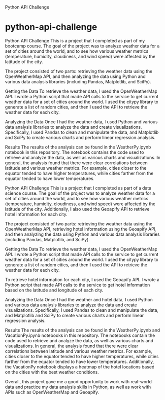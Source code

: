 Python API Challenge
# python-api-challenge

Python API Challenge
This is a project that I completed as part of my bootcamp course. The goal of the project was to analyze weather data for a set of cities around the world, and to see how various weather metrics (temperature, humidity, cloudiness, and wind speed) were affected by the latitude of the city.

The project consisted of two parts: retrieving the weather data using the OpenWeatherMap API, and then analyzing the data using Python and various data analysis libraries (including Pandas, Matplotlib, and SciPy).

Getting the Data
To retrieve the weather data, I used the OpenWeatherMap API. I wrote a Python script that made API calls to the service to get current weather data for a set of cities around the world. I used the citypy library to generate a list of random cities, and then I used the API to retrieve the weather data for each city.

Analyzing the Data
Once I had the weather data, I used Python and various data analysis libraries to analyze the data and create visualizations. Specifically, I used Pandas to clean and manipulate the data, and Matplotlib and SciPy to create various charts and perform linear regression analysis.

Results
The results of the analysis can be found in the WeatherPy.ipynb notebook in this repository. The notebook contains the code used to retrieve and analyze the data, as well as various charts and visualizations. In general, the analysis found that there were clear correlations between latitude and various weather metrics. For example, cities closer to the equator tended to have higher temperatures, while cities farther from the equator tended to have lower temperatures.

Python API Challenge
This is a project that I completed as part of a data science course. The goal of the project was to analyze weather data for a set of cities around the world, and to see how various weather metrics (temperature, humidity, cloudiness, and wind speed) were affected by the latitude of the city. Additionally, I also used the Geoapify API to retrieve hotel information for each city.

The project consisted of two parts: retrieving the weather data using the OpenWeatherMap API, retrieving hotel information using the Geoapify API, and then analyzing the data using Python and various data analysis libraries (including Pandas, Matplotlib, and SciPy).

Getting the Data
To retrieve the weather data, I used the OpenWeatherMap API. I wrote a Python script that made API calls to the service to get current weather data for a set of cities around the world. I used the citypy library to generate a list of random cities, and then I used the API to retrieve the weather data for each city.

To retrieve hotel information for each city, I used the Geoapify API. I wrote a Python script that made API calls to the service to get hotel information based on the latitude and longitude of each city.

Analyzing the Data
Once I had the weather and hotel data, I used Python and various data analysis libraries to analyze the data and create visualizations. Specifically, I used Pandas to clean and manipulate the data, and Matplotlib and SciPy to create various charts and perform linear regression analysis.

Results
The results of the analysis can be found in the WeatherPy.ipynb and VacationPy.ipynb notebooks in this repository. The notebooks contain the code used to retrieve and analyze the data, as well as various charts and visualizations. In general, the analysis found that there were clear correlations between latitude and various weather metrics. For example, cities closer to the equator tended to have higher temperatures, while cities farther from the equator tended to have lower temperatures. Additionally, the VacationPy notebook displays a heatmap of the hotel locations based on the cities with the best weather conditions.

Overall, this project gave me a good opportunity to work with real-world data and practice my data analysis skills in Python, as well as work with APIs such as OpenWeatherMap and Geoapify.
